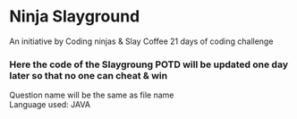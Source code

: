 # Ninja Slayground
An initiative by Coding ninjas & Slay Coffee
21 days of coding challenge

### Here the code of the Slaygroung POTD will be updated one day later so that no one can cheat & win
Question name will be the same as file name <br>
Language used: JAVA
